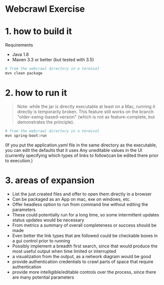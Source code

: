# Webcrawl Exercise

# 1. how to build it

Requirements
* Java 1.8
* Maven 3.3 or better (but tested with 3.5)

```bash
# from the webcrawl directory in a terminal
mvn clean package
```

# 2. how to run it

> Note: while the jar is directly executable at least on a Mac, running it directly is temporarily broken. 
> This feature still works on the branch "older-swing-based-version" (which is not as feature-complete, but demonstrates the principle).


```bash
# from the webcrawl directory in a terminal
mvn spring-boot:run
```

(If you put the application.yaml file in the same directory as the executable, you can edit the defaults that it uses
 Any uneditable values in the UI (currently specifying which types of links to follow)can be edited there prior to execution.)

# 3. areas of expansion
* List the just created files and offer to open them directly in a browser
* Can be packaged as an App on mac, exe on windows, etc.
* Offer headless option to run from command line without editing the parameters
* These could potentially run for a long time, so some intermittent updates status updates would be necessary
* From metrics a summary of overall completeness or success should be made
* Even better the link types that are followed could be checkable boxes in a gui control prior to running
* Possibly implement a breadth first search, since that would produce the most useful output when time limited or interrupted
* a visualization from the output, as a network diagram would be good
* provide authentication credentials to crawl parts of space that require authentication
* provide more intelligible/editable controls over the process, since there are many potential parameters
